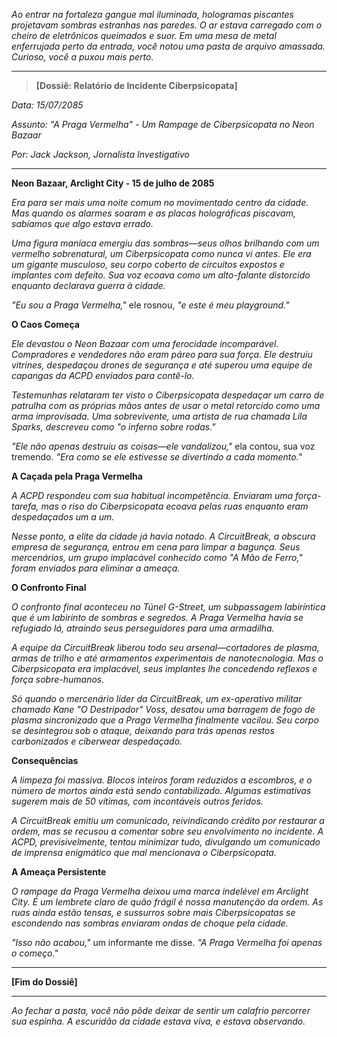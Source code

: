 _Ao entrar na fortaleza gangue mal iluminada, hologramas piscantes projetavam sombras estranhas nas paredes. O ar estava carregado com o cheiro de eletrônicos queimados e suor. Em uma mesa de metal enferrujada perto da entrada, você notou uma pasta de arquivo amassada. Curioso, você a puxou mais perto._

---

> **[Dossiê: Relatório de Incidente Ciberpsicopata]**

_Data: 15/07/2085_

_Assunto: "A Praga Vermelha" - Um Rampage de Ciberpsicopata no Neon Bazaar_

_Por: Jack Jackson, Jornalista Investigativo_

---

**Neon Bazaar, Arclight City - 15 de julho de 2085**

_Era para ser mais uma noite comum no movimentado centro da cidade. Mas quando os alarmes soaram e as placas holográficas piscavam, sabíamos que algo estava errado._

_Uma figura maníaca emergiu das sombras—seus olhos brilhando com um vermelho sobrenatural, um Ciberpsicopata como nunca vi antes. Ele era um gigante musculoso, seu corpo coberto de circuitos expostos e implantes com defeito. Sua voz ecoava como um alto-falante distorcido enquanto declarava guerra à cidade._

_"Eu sou a Praga Vermelha,"_ ele rosnou, _"e este é meu playground."_

**O Caos Começa**

_Ele devastou o Neon Bazaar com uma ferocidade incomparável. Compradores e vendedores não eram páreo para sua força. Ele destruiu vitrines, despedaçou drones de segurança e até superou uma equipe de capangas da ACPD enviados para contê-lo._

_Testemunhas relataram ter visto o Ciberpsicopata despedaçar um carro de patrulha com as próprias mãos antes de usar o metal retorcido como uma arma improvisada. Uma sobrevivente, uma artista de rua chamada Lila Sparks, descreveu como "o inferno sobre rodas."_

*"Ele não apenas destruiu as coisas—ele *vandalizou*,"* ela contou, sua voz tremendo. _"Era como se ele estivesse se divertindo a cada momento."_

**A Caçada pela Praga Vermelha**

_A ACPD respondeu com sua habitual incompetência. Enviaram uma força-tarefa, mas o riso do Ciberpsicopata ecoava pelas ruas enquanto eram despedaçados um a um._

_Nesse ponto, a elite da cidade já havia notado. A CircuitBreak, a obscura empresa de segurança, entrou em cena para limpar a bagunça. Seus mercenários, um grupo implacável conhecido como "A Mão de Ferro," foram enviados para eliminar a ameaça._

**O Confronto Final**

_O confronto final aconteceu no Túnel G-Street, um subpassagem labiríntica que é um labirinto de sombras e segredos. A Praga Vermelha havia se refugiado lá, atraindo seus perseguidores para uma armadilha._

_A equipe da CircuitBreak liberou todo seu arsenal—cortadores de plasma, armas de trilho e até armamentos experimentais de nanotecnologia. Mas o Ciberpsicopata era implacável, seus implantes lhe concedendo reflexos e força sobre-humanos._

_Só quando o mercenário líder da CircuitBreak, um ex-operativo militar chamado Kane "O Destripador" Voss, desatou uma barragem de fogo de plasma sincronizado que a Praga Vermelha finalmente vacilou. Seu corpo se desintegrou sob o ataque, deixando para trás apenas restos carbonizados e ciberwear despedaçado._

**Consequências**

_A limpeza foi massiva. Blocos inteiros foram reduzidos a escombros, e o número de mortos ainda está sendo contabilizado. Algumas estimativas sugerem mais de 50 vítimas, com incontáveis outros feridos._

_A CircuitBreak emitiu um comunicado, reivindicando crédito por restaurar a ordem, mas se recusou a comentar sobre seu envolvimento no incidente. A ACPD, previsivelmente, tentou minimizar tudo, divulgando um comunicado de imprensa enigmático que mal mencionava o Ciberpsicopata._

**A Ameaça Persistente**

_O rampage da Praga Vermelha deixou uma marca indelével em Arclight City. É um lembrete claro de quão frágil é nossa manutenção da ordem. As ruas ainda estão tensas, e sussurros sobre mais Ciberpsicopatas se escondendo nas sombras enviaram ondas de choque pela cidade._

_"Isso não acabou,"_ um informante me disse. _"A Praga Vermelha foi apenas o começo."_

---

**[Fim do Dossiê]**

---

_Ao fechar a pasta, você não pôde deixar de sentir um calafrio percorrer sua espinha. A escuridão da cidade estava viva, e estava observando._
